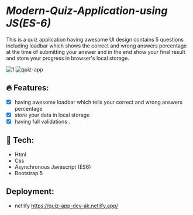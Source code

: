 # **_Modern-Quiz-Application-using JS(ES-6)_**
This is a quiz application having awesome UI design contains 5 questions including loadbar which shows the correct and wrong answers percentage at the time of submitting your answer
and in the end show your final result and store your progress in browser's local storage.

![1](https://user-images.githubusercontent.com/66128446/153759638-1d266e5e-a4e4-4cd9-91cd-013faad6f065.PNG)
![quiz-app](https://user-images.githubusercontent.com/66128446/153759652-50640978-c81f-4ec5-aad9-ffe1f4758ef1.jpg)

## 🔥 Features:

- [x] having awesome loadbar which tells your correct and wrong answers percentage
- [x] store your data in local storage
- [x] having full validations .
## 🚀 Tech:

- Html
- Css
- Asynchronous Javascript (ES6)
- Bootstrap 5

## Deployment:
- netlify
    https://quiz-app-dev-ak.netlify.app/
